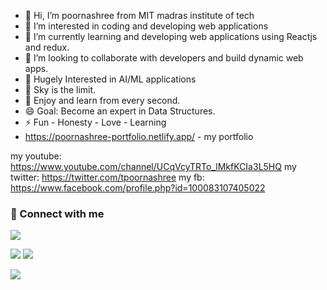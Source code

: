 - 👋 Hi, I’m poornashree from MIT madras institute of tech
- 👀 I’m interested in coding and developing web applications 
- 🌱 I’m currently learning and developing web applications using Reactjs and redux.
- 💞️ I’m looking to collaborate with developers and build dynamic web apps.
- 🔭 Hugely Interested in AI/ML applications
- 🌱 Sky is the limit.
- 💯 Enjoy and learn from every second.
- 😄 Goal: Become an expert in Data Structures.
- ⚡ Fun - Honesty - Love - Learning
-  https://poornashree-portfolio.netlify.app/ - my portfolio



my youtube: https://www.youtube.com/channel/UCqVcyTRTo_lMkfKCIa3L5HQ
my twitter: https://twitter.com/tpoornashree
my fb: https://www.facebook.com/profile.php?id=100083107405022


### 🤟 Connect with me
[<img src = "https://img.shields.io/badge/linkedin-%230077B5.svg?&style=for-the-badge&logo=linkedin&logoColor=white&theme=radical">](https://www.linkedin.com/in/poornashree-thirumalai-6b1b19220/)

[<img src = "https://img.shields.io/badge/hackerrank-%2322DC060.svg?&style=for-the-badge&logo=hackerrank&logoColor=white&theme=radical">](https://www.hackerrank.com/TPOORNASHREE)
[<img src = "https://img.shields.io/badge/instagram-%23DA2D7D.svg?&style=for-the-badge&logo=instagram&logoColor=white&theme=radical">](https://www.instagram.com/codeliketheresnotomorrow) 

[<img src = "https://img.shields.io/badge/mail-%23AA3225.svg?&style=for-the-badge&logo=gmail&logoColor=white&theme=radical">](mailto:tpoornashree@gmail.com)


<!---
tpoornashree/tpoornashree is a ✨ special ✨ repository because its `README.md` (this file) appears on your GitHub profile.
You can click the Preview link to take a look at your changes.
--->

